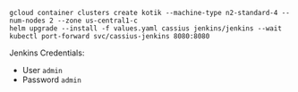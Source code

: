 ```
gcloud container clusters create kotik --machine-type n2-standard-4 --num-nodes 2 --zone us-central1-c
helm upgrade --install -f values.yaml cassius jenkins/jenkins --wait
kubectl port-forward svc/cassius-jenkins 8080:8080
```

Jenkins Credentials:
- User `admin`
- Password `admin`
